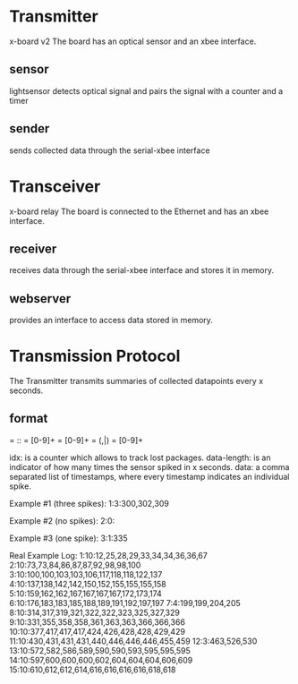 Transmitter
===========
x-board v2
The board has an optical sensor and an xbee interface.

sensor
------
lightsensor detects optical signal
and pairs the signal with a counter and a timer

sender
------
sends collected data through the serial-xbee interface


Transceiver
===========
x-board relay
The board is connected to the Ethernet and has an xbee interface.

receiver
--------
receives data through the serial-xbee interface and stores it in memory.

webserver
---------
provides an interface to access data stored in memory.


Transmission Protocol
=====================
The Transmitter transmits summaries of collected datapoints every x seconds.

format
------
<package> = <idx>:<data-length>:<data>
<idx> = [0-9]+
<data-length> = [0-9]+
<data> = <timestamp>(,<data>|)
<timestamp> = [0-9]+

idx: is a counter which allows to track lost packages.
data-length: is an indicator of how many times the sensor spiked in x seconds.
data: a comma separated list of timestamps, where every timestamp indicates an individual spike.


Example #1 (three spikes):
1:3:300,302,309

Example #2 (no spikes):
2:0:

Example #3 (one spike):
3:1:335

Real Example Log:
1:10:12,25,28,29,33,34,34,36,36,67
2:10:73,73,84,86,87,87,92,98,98,100
3:10:100,100,103,103,106,117,118,118,122,137
4:10:137,138,142,142,150,152,155,155,155,158
5:10:159,162,162,167,167,167,167,172,173,174
6:10:176,183,183,185,188,189,191,192,197,197
7:4:199,199,204,205
8:10:314,317,319,321,322,322,323,325,327,329
9:10:331,355,358,358,361,363,363,366,366,366
10:10:377,417,417,417,424,426,428,428,429,429
11:10:430,431,431,431,440,446,446,446,455,459
12:3:463,526,530
13:10:572,582,586,589,590,590,593,595,595,595
14:10:597,600,600,600,602,604,604,604,606,609
15:10:610,612,612,614,616,616,616,616,618,618